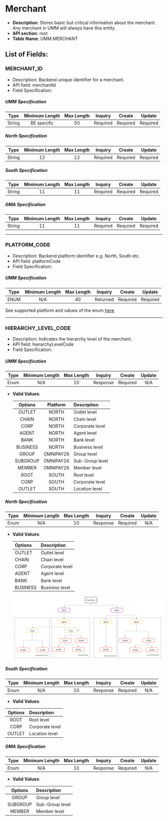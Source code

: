 # Merchant
* **Description**: Stores basic but critical information about the merchant. Any merchant in UMM will always have this entity.
* **API section**: root 
* **Table Name**: UMM.MERCHANT 
## List of Fields:
### MERCHANT_ID
* Description: Backend unique identifier for a merchant.
* API field: merchantId
* Field Specification:

<!-- type: tab 
titles: UMM, North, South, GMA 
-->

##### UMM Specification
| Type |Minimum Length|Max Length| Inquiry | Create  | Update  |
|------|:----------:|:--------:|:--------:|:-------:|:-------:|
|String|BE specific|50|Required|Required|Required|

<!-- type: tab-->

##### North Specification
| Type | Minimum Length | Max Length | Inquiry | Create  | Update  |
|------|:--------------:|:----------:|:--------:|:-------:|:-------:|
|String|       12       |     12     |Required|Required|Required|

<!-- type: tab--> 

##### South Specification

| Type | Minimum Length | Max Length | Inquiry | Create  | Update  |
|------|:--------------:|:----------:|:--------:|:-------:|:-------:|
|String|       11       |     11     |Required|Required|Required|

<!-- type: tab-->

##### GMA Specification
| Type | Minimum Length | Max Length | Inquiry | Create  | Update  |
|------|:--------------:|:----------:|:--------:|:-------:|:-------:|
|String|       11       |     11     |Required|Required|Required|

<!-- type: tab-end -->

---

### PLATFORM_CODE 
* Description: Backend platform identifier e.g. North, South etc.
* API field: platformCode
* Field Specification:

<!-- type: tab 
titles: UMM
-->

##### UMM Specification
| Type | Minimum Length | Max Length | Inquiry  | Create  | Update  |
|------|:--------------:|:----------:|:--------:|:-------:|:-------:|
| ENUM |      N/A       |     40     | Returned |Required|Required|

See supported platform and values of the enum [here](?path=docs/specification/supportedPlatforms.md)
<!-- type: tab-end -->
---
### HIERARCHY_LEVEL_CODE 
* Description: Indicates the hierarchy level of the merchant.
* API field: hierarchyLevelCode
* Field Specification:

<!-- type: tab 
titles: UMM, North, South, GMA 
-->

##### UMM Specification
| Type | Minimum Length | Max Length | Inquiry  | Create  | Update |
|------|:--------------:|:----------:|:--------:|:-------:|:------:|
| Enum |      N/A       |     10     | Response |Required|  N/A   |

- **Valid Values**:

  |  Options   | Platform  | Description     | 
  |:----------:|:---------:|:----------------|
  |   OUTLET   |   NORTH   | Outlet level    |
  |   CHAIN    |   NORTH   | Chain level     |
  |    CORP    |   NORTH   | Corporate level |
  |   AGENT    |   NORTH   | Agent level     |
  |    BANK    |   NORTH   | Bank level      |
  |  BUSINESS  |   NORTH   | Business level  |
  |   GROUP    | OMNIPAY26 | Group level     |
  |  SUBGROUP  | OMNIPAY26 | Sub-Group level |
  |   MEMBER   | OMNIPAY26 | Member level    |
  |    ROOT    |   SOUTH   | Root level      |
  |    CORP    |   SOUTH   | Corporate level |
  |   OUTLET   |   SOUTH   | Location level  |


<!-- type: tab-->

##### North Specification
| Type | Minimum Length | Max Length | Inquiry  | Create  | Update |
|------|:--------------:|:----------:|:--------:|:-------:|:------:|
| Enum |      N/A       |     10     | Response |Required|  N/A   |

- **Valid Values**:
    
    | Options  | Description     | 
    |----------|:----------------|
    | OUTLET   | Outlet level    |
    | CHAIN    | Chain level     |
    | CORP     | Corporate level |
    | AGENT    | Agent level     |
    | BANK     | Bank level      |
    | BUSINESS | Business level  |

    <img src="/assets/images/NorthHierarchy.png">

<!-- type: tab--> 

##### South Specification
| Type | Minimum Length | Max Length | Inquiry  | Create  | Update |
|------|:--------------:|:----------:|:--------:|:-------:|:------:|
| Enum |      N/A       |     10     | Response |Required|  N/A   |

- **Valid Values**:

|  Options   | Description     | 
|:----------:|:----------------|
|    ROOT    | Root level      |
|    CORP    | Corporate level |
|   OUTLET   | Location level  |

<!-- type: tab-->

##### GMA Specification
| Type | Minimum Length | Max Length | Inquiry  | Create  | Update |
|------|:--------------:|:----------:|:--------:|:-------:|:------:|
| Enum |      N/A       |     10     | Response |Required|  N/A   |

- **Valid Values**:

|  Options   | Description     | 
|:----------:|:----------------|
|   GROUP    | Group level     |
|  SUBGROUP  | Sub-Group level |
|   MEMBER   | Member level    |

<!-- type: tab-end -->